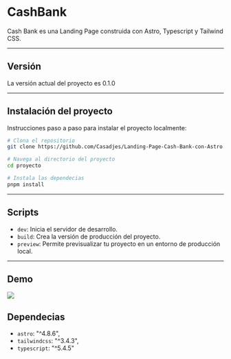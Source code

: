 # CashBank

Cash Bank es una Landing Page construida con Astro, Typescript y Tailwind CSS.

---

## Versión

La versión actual del proyecto es 0.1.0

---

## Instalación del proyecto

Instrucciones paso a paso para instalar el proyecto localmente:

```bash
# Clona el repositorio
git clone https://github.com/Casadjes/Landing-Page-Cash-Bank-con-Astro.git

# Navega al directorio del proyecto
cd proyecto

# Instala las dependecias
pnpm install
```

---

## Scripts

- `dev`: Inicia el servidor de desarrollo.
- `build`: Crea la versión de producción del proyecto.
- `preview`: Permite previsualizar tu proyecto en un entorno de producción local.

---

## Demo

![](https://cash-bank.pages.dev/)

## Dependecias

- `astro`: "^4.8.6",
- `tailwindcss`: "^3.4.3",
- `typescript`: "^5.4.5"
